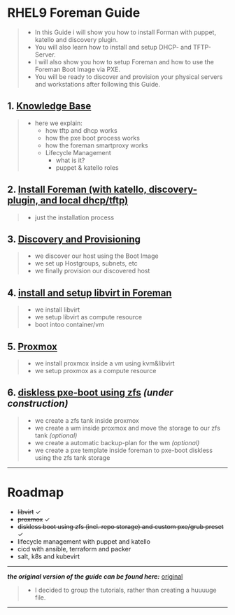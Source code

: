 
# RHEL9 Foreman Guide

> - In this Guide i will show you how to install Forman with puppet, katello and discovery plugin.
> - You will also learn how to install and setup DHCP- and TFTP-Server.
> - I will also show you how to setup Foreman and how to use the Foreman Boot Image via PXE.
> - You will be ready to discover and provision your physical servers and workstations after following this Guide.


 
## 1. [Knowledge Base](https://ji-podhead.github.io/RHEL_9_Foreman_Guide/knowledge%20base)

> - here we explain:
>	  -  how tftp and dhcp works 
>   -  how the pxe boot process works
>	  -  how the foreman smartproxy works
>   -  Lifecycle Management
>      - what is it?
>      - puppet & katello roles

## 2. [Install Foreman (with katello, discovery-plugin, and local dhcp/tftp)](https://ji-podhead.github.io/RHEL_9_Foreman_Guide/installation%20(katello%2Cdiscovery%2Cdhcp%2Ctftp))
> - just the installation process

## 3. [Discovery and Provisioning](https://ji-podhead.github.io/RHEL_9_Foreman_Guide/discovery%20and%20provisioning)
> - we discover our host using the Boot Image
> - we set up Hostgroups, subnets, etc
> - we finally provision our discovered host

## 4. [install and setup libvirt in Foreman](https://ji-podhead.github.io/RHEL_9_Foreman_Guide/libvirt)
> - we install libvirt
> - we setup libvirt as compute resource
> - boot intoo container/vm

## 5. [Proxmox](https://ji-podhead.github.io/RHEL_9_Foreman_Guide/proxmox)
>  - we install proxmox inside a vm using kvm&libvirt 
>  - we setup proxmox as a compute resource

## 6. [diskless pxe-boot using zfs](https://ji-podhead.github.io/RHEL_9_Foreman_Guide/diskless_pxe_using_zfs) *(under construction)*
> - we create a zfs tank inside proxmox
> - we create a wm inside proxmox and move the storage to our zfs tank *(optional)*
> - we create a automatic backup-plan for the wm *(optional)*
> - we create a pxe template inside foreman to pxe-boot diskless using the zfs tank storage 
---
# Roadmap
- ~~libvirt~~ ✓
- ~~proxmox~~ ✓
- ~~diskless boot using zfs (incl. repo storage) and custom pxe/grub preset~~ ✓
- lifecycle management with puppet and katello
- cicd with ansible, terraform and packer
- salt, k8s and kubevirt
---
***the original version of the guide can be found here:*** [original](https://ji-podhead.github.io/RHEL_9_Foreman_Guide/original)
> - I decided to group the tutorials, rather than creating a huuuuge file.

---
